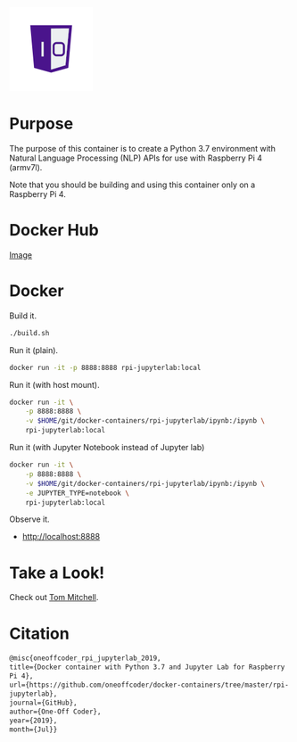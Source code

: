 ![One-Off Coder Logo](../logo.png "One-Off Coder")

# Purpose

The purpose of this container is to create a Python 3.7 environment with Natural Language Processing (NLP) APIs for use with Raspberry Pi 4 (armv7l).

Note that you should be building and using this container only on a Raspberry Pi 4.

# Docker Hub

[Image](https://hub.docker.com/r/oneoffcoder/rpi-jupyterlab)

# Docker

Build it.

```bash
./build.sh
```

Run it (plain).

```bash
docker run -it -p 8888:8888 rpi-jupyterlab:local
```

Run it (with host mount).

```bash
docker run -it \
    -p 8888:8888 \
    -v $HOME/git/docker-containers/rpi-jupyterlab/ipynb:/ipynb \
    rpi-jupyterlab:local
```

Run it (with Jupyter Notebook instead of Jupyter lab)

```bash
docker run -it \
    -p 8888:8888 \
    -v $HOME/git/docker-containers/rpi-jupyterlab/ipynb:/ipynb \
    -e JUPYTER_TYPE=notebook \
    rpi-jupyterlab:local
```

Observe it.

* [http://localhost:8888](http://localhost:8888)

# Take a Look!

Check out [Tom Mitchell](http://www.cs.cmu.edu/~tom/).

# Citation

```
@misc{oneoffcoder_rpi_jupyterlab_2019, 
title={Docker container with Python 3.7 and Jupyter Lab for Raspberry Pi 4}, 
url={https://github.com/oneoffcoder/docker-containers/tree/master/rpi-jupyterlab}, 
journal={GitHub},
author={One-Off Coder}, 
year={2019}, 
month={Jul}}
```
